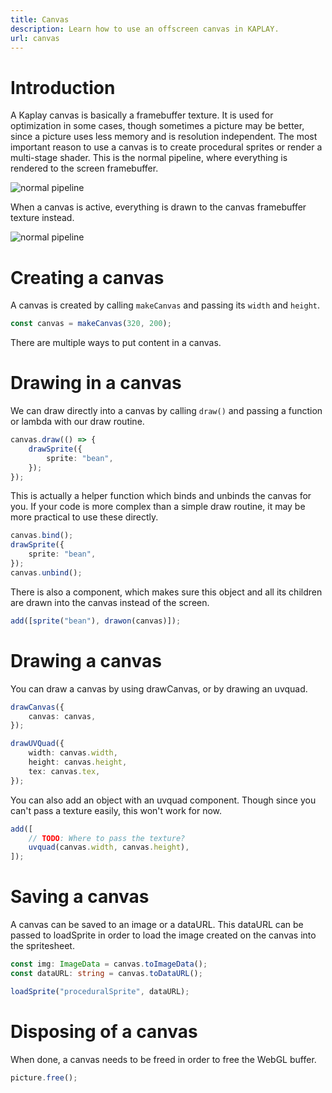```yaml
---
title: Canvas
description: Learn how to use an offscreen canvas in KAPLAY.
url: canvas
---
```


# Introduction

A Kaplay canvas is basically a framebuffer texture. It is used for optimization
in some cases, though sometimes a picture may be better, since a picture uses
less memory and is resolution independent. The most important reason to use a
canvas is to create procedural sprites or render a multi-stage shader. This is
the normal pipeline, where everything is rendered to the screen framebuffer.

![normal pipeline](./assets/target_framebuffer.png)

When a canvas is active, everything is drawn to the canvas framebuffer texture
instead.

![normal pipeline](./assets/target_framebuffer_texture.png)

# Creating a canvas

A canvas is created by calling `makeCanvas` and passing its `width` and
`height`.

```ts
const canvas = makeCanvas(320, 200);
```

There are multiple ways to put content in a canvas.

# Drawing in a canvas

We can draw directly into a canvas by calling `draw()` and passing a function or
lambda with our draw routine.

```ts
canvas.draw(() => {
    drawSprite({
        sprite: "bean",
    });
});
```

This is actually a helper function which binds and unbinds the canvas for you.
If your code is more complex than a simple draw routine, it may be more
practical to use these directly.

```ts
canvas.bind();
drawSprite({
    sprite: "bean",
});
canvas.unbind();
```

There is also a component, which makes sure this object and all its children are
drawn into the canvas instead of the screen.

```ts
add([sprite("bean"), drawon(canvas)]);
```

# Drawing a canvas

You can draw a canvas by using drawCanvas, or by drawing an uvquad.

```ts
drawCanvas({
    canvas: canvas,
});

drawUVQuad({
    width: canvas.width,
    height: canvas.height,
    tex: canvas.tex,
});
```

You can also add an object with an uvquad component. Though since you can't pass
a texture easily, this won't work for now.

```ts
add([
    // TODO: Where to pass the texture?
    uvquad(canvas.width, canvas.height),
]);
```

# Saving a canvas

A canvas can be saved to an image or a dataURL. This dataURL can be passed to
loadSprite in order to load the image created on the canvas into the
spritesheet.

```ts
const img: ImageData = canvas.toImageData();
const dataURL: string = canvas.toDataURL();

loadSprite("proceduralSprite", dataURL);
```

# Disposing of a canvas

When done, a canvas needs to be freed in order to free the WebGL buffer.

```ts
picture.free();
```
